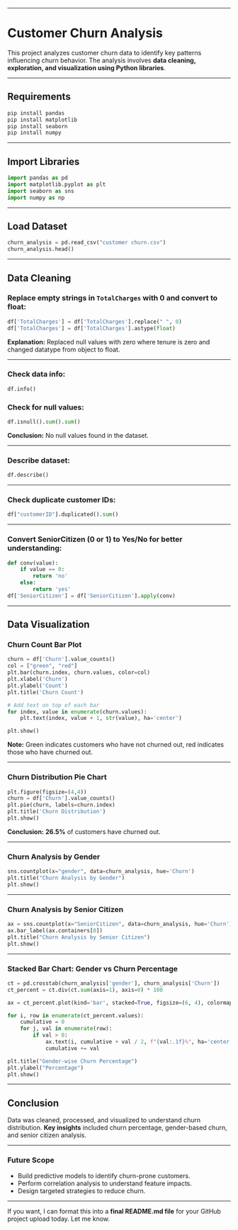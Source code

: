 

---

#  Customer Churn Analysis

This project analyzes customer churn data to identify key patterns influencing churn behavior. The analysis involves **data cleaning, exploration, and visualization using Python libraries**.

---

##  **Requirements**

```bash
pip install pandas
pip install matplotlib
pip install seaborn
pip install numpy
```

---

##  **Import Libraries**

```python
import pandas as pd
import matplotlib.pyplot as plt
import seaborn as sns
import numpy as np
```

---

##  **Load Dataset**

```python
churn_analysis = pd.read_csv("customer churn.csv")
churn_analysis.head()
```

---

##  **Data Cleaning**

### Replace empty strings in `TotalCharges` with 0 and convert to float:

```python
df['TotalCharges'] = df['TotalCharges'].replace(" ", 0)
df['TotalCharges'] = df['TotalCharges'].astype(float)
```

 **Explanation:**
Replaced null values with zero where tenure is zero and changed datatype from object to float.

---

### Check data info:

```python
df.info()
```

### Check for null values:

```python
df.isnull().sum().sum()
```

 **Conclusion:**
No null values found in the dataset.

---

### Describe dataset:

```python
df.describe()
```

---

### Check duplicate customer IDs:

```python
df["customerID"].duplicated().sum()
```

---

### Convert SeniorCitizen (0 or 1) to Yes/No for better understanding:

```python
def conv(value):
    if value == 0:
        return 'no'
    else:
        return 'yes'
df['SeniorCitizen'] = df['SeniorCitizen'].apply(conv)
```

---

##  **Data Visualization**

### Churn Count Bar Plot

```python
churn = df['Churn'].value_counts()
col = ["green", "red"]
plt.bar(churn.index, churn.values, color=col)
plt.xlabel('Churn')
plt.ylabel('Count')
plt.title('Churn Count')

# Add text on top of each bar
for index, value in enumerate(churn.values):
    plt.text(index, value + 1, str(value), ha='center')

plt.show()
```

 **Note:**
Green indicates customers who have not churned out, red indicates those who have churned out.

---

### Churn Distribution Pie Chart

```python
plt.figure(figsize=(4,4))
churn = df['Churn'].value_counts()
plt.pie(churn, labels=churn.index)
plt.title('Churn Distribution')
plt.show()
```

 **Conclusion:**
**26.5%** of customers have churned out.

---

### Churn Analysis by Gender

```python
sns.countplot(x="gender", data=churn_analysis, hue='Churn')
plt.title("Churn Analysis by Gender")
plt.show()
```

---

### Churn Analysis by Senior Citizen

```python
ax = sns.countplot(x="SeniorCitizen", data=churn_analysis, hue='Churn')
ax.bar_label(ax.containers[0])
plt.title("Churn Analysis by Senior Citizen")
plt.show()
```

---

### Stacked Bar Chart: Gender vs Churn Percentage

```python
ct = pd.crosstab(churn_analysis['gender'], churn_analysis['Churn'])
ct_percent = ct.div(ct.sum(axis=1), axis=0) * 100

ax = ct_percent.plot(kind='bar', stacked=True, figsize=(6, 4), colormap='Set2')

for i, row in enumerate(ct_percent.values):
    cumulative = 0
    for j, val in enumerate(row):
        if val > 0:
            ax.text(i, cumulative + val / 2, f"{val:.1f}%", ha='center', va='center', fontsize=8)
            cumulative += val

plt.title("Gender-wise Churn Percentage")
plt.ylabel("Percentage")
plt.show()
```

---

##  **Conclusion**

 Data was cleaned, processed, and visualized to understand churn distribution.
 **Key insights** included churn percentage, gender-based churn, and senior citizen analysis.

---

### **Future Scope**

* Build predictive models to identify churn-prone customers.
* Perform correlation analysis to understand feature impacts.
* Design targeted strategies to reduce churn.

---

If you want, I can format this into a **final README.md file** for your GitHub project upload today. Let me know.
